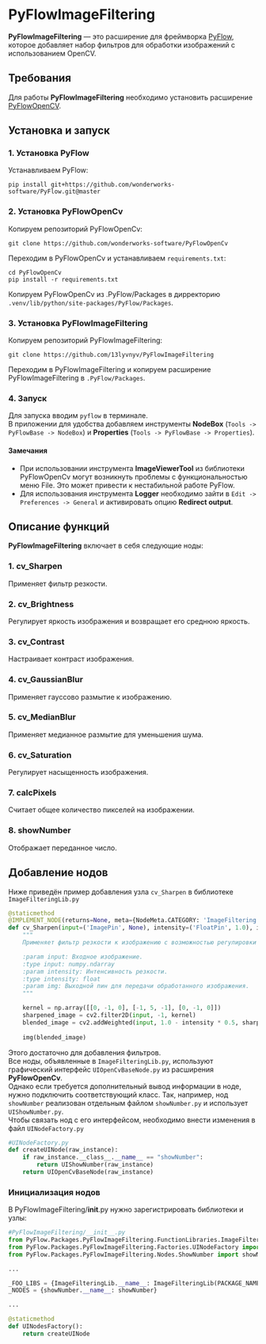 # PyFlowImageFiltering

**PyFlowImageFiltering** — это расширение для фреймворка [PyFlow](https://github.com/wonderworks-software/PyFlow), которое добавляет набор фильтров для обработки изображений с использованием OpenCV.

## Требования

Для работы **PyFlowImageFiltering** необходимо установить расширение [PyFlowOpenCV](https://github.com/wonderworks-software/PyFlowOpenCv).

## Установка и запуск
### 1. Установка PyFlow
Устанавливаем PyFlow:
```
pip install git+https://github.com/wonderworks-software/PyFlow.git@master
```
### 2. Установка PyFlowOpenCv
Копируем репозиторий PyFlowOpenCv:
```
git clone https://github.com/wonderworks-software/PyFlowOpenCv
```
Переходим в PyFlowOpenCv и устанавливаем `requirements.txt`:
```
cd PyFlowOpenCv
pip install -r requirements.txt
```
Копируем PyFlowOpenCv из .PyFlow/Packages в дирректорию `.venv/lib/python/site-packages/PyFlow/Packages`.
### 3. Установка PyFlowImageFiltering
Копируем репозиторий PyFlowImageFiltering:
```
git clone https://github.com/13lyvnyv/PyFlowImageFiltering
```
Переходим в PyFlowImageFiltering и копируем расширение PyFlowImageFiltering в `.PyFlow/Packages`.

### 4. Запуск
Для запуска вводим `pyflow` в терминале.  
В приложении для удобства добавляем инструменты **NodeBox** (`Tools -> PyFlowBase -> NodeBox`) и **Properties** (`Tools -> PyFlowBase -> Properties`).  
#### Замечания
- При использовании инструмента **ImageViewerTool** из библиотеки PyFlowOpenCv могут возникнуть проблемы с функциональностью меню File. Это может привести к нестабильной работе PyFlow.  
- Для использования инструмента **Logger** необходимо зайти в `Edit -> Preferences -> General` и активировать опцию **Redirect output**.
## Описание функций

**PyFlowImageFiltering** включает в себя следующие ноды:

### 1. cv_Sharpen
Применяет фильтр резкости.



### 2. cv_Brightness
Регулирует яркость изображения и возвращает его среднюю яркость.



### 3. cv_Contrast
Настраивает контраст изображения.



### 4. cv_GaussianBlur
Применяет гауссово размытие к изображению.



### 5. cv_MedianBlur
Применяет медианное размытие для уменьшения шума.



### 6. cv_Saturation
Регулирует насыщенность изображения.



### 7. calcPixels
Считает общее количество пикселей на изображении.



### 8. showNumber
Отображает переданное число.



## Добавление нодов


Ниже приведён пример добавления узла `cv_Sharpen` в библиотеке `ImageFilteringLib.py`

```python
@staticmethod
@IMPLEMENT_NODE(returns=None, meta={NodeMeta.CATEGORY: 'ImageFiltering', NodeMeta.KEYWORDS: []})
def cv_Sharpen(input=('ImagePin', None), intensity=('FloatPin', 1.0), img=(REF, ('ImagePin', None))):
    """
    Применяет фильтр резкости к изображению с возможностью регулировки интенсивности.

    :param input: Входное изображение.
    :type input: numpy.ndarray
    :param intensity: Интенсивность резкости.
    :type intensity: float
    :param img: Выходной пин для передачи обработанного изображения.
    """

    kernel = np.array([[0, -1, 0], [-1, 5, -1], [0, -1, 0]])
    sharpened_image = cv2.filter2D(input, -1, kernel)
    blended_image = cv2.addWeighted(input, 1.0 - intensity * 0.5, sharpened_image, intensity * 0.5, 0)
    
    img(blended_image)
```
Этого достаточно для добавления фильтров.  
Все ноды, объявленные в `ImageFilteringLib.py`, используют графический интерфейс `UIOpenCvBaseNode.py` из расширения **PyFlowOpenCv**.   
Однако если требуется дополнительный вывод информации в ноде, нужно подключить соответствующий класс.
Так, например, нод `showNumber` реализован отдельным файлом `showNumber.py` и использует `UIShowNumber.py`.  
Чтобы связать нод с его интерфейсом, необходимо внести изменения в файл `UINodeFactory.py`
```python
#UINodeFactory.py
def createUINode(raw_instance):
	if raw_instance.__class__.__name__ == "showNumber":
		return UIShowNumber(raw_instance)
	return UIOpenCvBaseNode(raw_instance)
```
### Инициализация нодов
В PyFlowImageFiltering/__init__.py нужно зарегистрировать библиотеки и узлы:
```python
#PyFlowImageFiltering/__init__.py
from PyFlow.Packages.PyFlowImageFiltering.FunctionLibraries.ImageFilteringLib import ImageFilteringLib
from PyFlow.Packages.PyFlowImageFiltering.Factories.UINodeFactory import createUINode
from PyFlow.Packages.PyFlowImageFiltering.Nodes.ShowNumber import showNumber

...

_FOO_LIBS = {ImageFilteringLib.__name__: ImageFilteringLib(PACKAGE_NAME)}
_NODES = {showNumber.__name__: showNumber}

...

@staticmethod
def UINodesFactory():
	return createUINode
```


